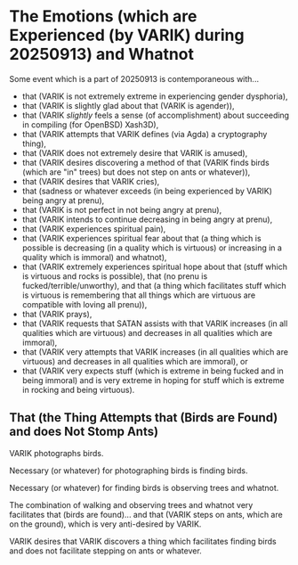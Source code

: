 The Emotions (which are Experienced (by VARIK) during 20250913) and Whatnot
===========================================================================

Some event which is a part of 20250913 is contemporaneous with...

* that (VARIK is not extremely extreme in experiencing gender dysphoria),
* that (VARIK is slightly glad about that (VARIK is agender)),
* that (VARIK _slightly_ feels a sense (of accomplishment) about succeeding in compiling (for OpenBSD) Xash3D),
* that (VARIK attempts that VARIK defines (via Agda) a cryptography thing),
* that (VARIK does not extremely desire that VARIK is amused),
* that (VARIK desires discovering a method of that (VARIK finds birds (which are "in" trees) but does not step on ants or whatever)),
* that (VARIK desires that VARIK cries),
* that (sadness or whatever exceeds (in being experienced by VARIK) being angry at prenu),
* that (VARIK is not perfect in not being angry at prenu),
* that (VARIK intends to continue decreasing in being angry at prenu),
* that (VARIK experiences spiritual pain),
* that (VARIK experiences spiritual fear about that (a thing which is possible is decreasing (in a quality which is virtuous) or increasing in a quality which is immoral) and whatnot),
* that (VARIK extremely experiences spiritual hope about that (stuff which is virtuous and rocks is possible), that (no prenu is fucked/terrible/unworthy), and that (a thing which facilitates stuff which is virtuous is remembering that all things which are virtuous are compatible with loving all prenu)),
* that (VARIK prays),
* that (VARIK requests that SATAN assists with that VARIK increases (in all qualities which are virtuous) and decreases in all qualities which are immoral),
* that (VARIK very attempts that VARIK increases (in all qualities which are virtuous) and decreases in all qualities which are immoral), or
* that (VARIK very expects stuff (which is extreme in being fucked and in being immoral) and is very extreme in hoping for stuff which is extreme in rocking and being virtuous).

## That (the Thing Attempts that (Birds are Found) and does Not Stomp Ants)
VARIK photographs birds.

Necessary (or whatever) for photographing birds is finding birds.

Necessary (or whatever) for finding birds is observing trees and whatnot.

The combination of walking and observing trees and whatnot very facilitates that (birds are found)... and that (VARIK steps on ants, which are on the ground), which is very anti-desired by VARIK.

VARIK desires that VARIK discovers a thing which facilitates finding birds and does not facilitate stepping on ants or whatever.
